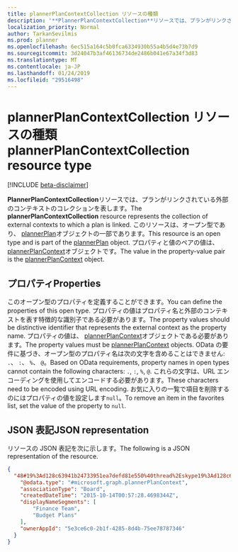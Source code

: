 ```yaml
---
title: plannerPlanContextCollection リソースの種類
description: '**PlannerPlanContextCollection**リソースでは、プランがリンクされている外部のコンテキストのコレクションを表します。 このリソースは、オープン型であり、plannerPlan オブジェクトの一部であります。 プロパティと値のペアの値は、plannerPlanContext オブジェクトです。'
localization_priority: Normal
author: TarkanSevilmis
ms.prod: planner
ms.openlocfilehash: 6ec515a164c5b0fca6334930b55a4b5d4e73b7d9
ms.sourcegitcommit: 3d24047b3af46136734de2486b041e67a34f3d83
ms.translationtype: MT
ms.contentlocale: ja-JP
ms.lasthandoff: 01/24/2019
ms.locfileid: "29516498"
---
```

# <a name="plannerplancontextcollection-resource-type"></a><span data-ttu-id="9b4f9-105">plannerPlanContextCollection リソースの種類</span><span class="sxs-lookup"><span data-stu-id="9b4f9-105">plannerPlanContextCollection resource type</span></span>

[!INCLUDE [beta-disclaimer](../../includes/beta-disclaimer.md)]


<span data-ttu-id="9b4f9-106">**PlannerPlanContextCollection**リソースでは、プランがリンクされている外部のコンテキストのコレクションを表します。</span><span class="sxs-lookup"><span data-stu-id="9b4f9-106">The **plannerPlanContextCollection** resource represents the collection of external contexts to which a plan is linked.</span></span> <span data-ttu-id="9b4f9-107">このリソースは、オープン型であり、 [plannerPlan](plannerplan.md)オブジェクトの一部であります。</span><span class="sxs-lookup"><span data-stu-id="9b4f9-107">This resource is an open type and is part of the [plannerPlan](plannerplan.md) object.</span></span> <span data-ttu-id="9b4f9-108">プロパティと値のペアの値は、 [plannerPlanContext](plannerplancontext.md)オブジェクトです。</span><span class="sxs-lookup"><span data-stu-id="9b4f9-108">The value in the property-value pair is the [plannerPlanContext](plannerplancontext.md) object.</span></span>


## <a name="properties"></a><span data-ttu-id="9b4f9-109">プロパティ</span><span class="sxs-lookup"><span data-stu-id="9b4f9-109">Properties</span></span>
<span data-ttu-id="9b4f9-110">このオープン型のプロパティを定義することができます。</span><span class="sxs-lookup"><span data-stu-id="9b4f9-110">You can define the properties of this open type.</span></span> <span data-ttu-id="9b4f9-111">プロパティの値はプロパティ名と外部のコンテキストを表す特徴的な識別子である必要があります。</span><span class="sxs-lookup"><span data-stu-id="9b4f9-111">The property values should be distinctive identifier that represents the external context as the property name.</span></span> <span data-ttu-id="9b4f9-112">プロパティの値は、 [plannerPlanContext](plannerplancontext.md)オブジェクトである必要があります。</span><span class="sxs-lookup"><span data-stu-id="9b4f9-112">The property values must be [plannerPlanContext](plannerplancontext.md) objects.</span></span> <span data-ttu-id="9b4f9-113">OData の要件に基づき、オープン型のプロパティ名は次の文字を含めることはできません: `.`、 `:`、 `%`、 `@`。</span><span class="sxs-lookup"><span data-stu-id="9b4f9-113">Based on OData requirements, property names in open types cannot contain the following characters: `.`, `:`, `%`, `@`.</span></span> <span data-ttu-id="9b4f9-114">これらの文字は、URL エンコーディングを使用してエンコードする必要があります。</span><span class="sxs-lookup"><span data-stu-id="9b4f9-114">These characters need to be encoded using URL encoding.</span></span> <span data-ttu-id="9b4f9-115">お気に入りの一覧で項目を削除するのにはプロパティの値を設定します`null`。</span><span class="sxs-lookup"><span data-stu-id="9b4f9-115">To remove an item in the favorites list, set the value of the property to `null`.</span></span>

## <a name="json-representation"></a><span data-ttu-id="9b4f9-116">JSON 表記</span><span class="sxs-lookup"><span data-stu-id="9b4f9-116">JSON representation</span></span>

<span data-ttu-id="9b4f9-117">リソースの JSON 表記を次に示します。</span><span class="sxs-lookup"><span data-stu-id="9b4f9-117">The following is a JSON representation of the resource.</span></span>

<!-- {
  "blockType": "resource",
  "optionalProperties": [

  ],
  "@odata.type": "microsoft.graph.plannerPlanContextCollection"
}-->

```json
{
  "48#19%3Ad128c63941b24733951ea7defd81e550%40thread%2Eskype19%3Ad128c63941b24733951ea7defd81e550%40thread%2Eskype": {
    "@odata.type": "#microsoft.graph.plannerPlanContext",
    "associationType": "Board",
    "createdDateTime": "2015-10-14T00:57:28.4698344Z",
    "displayNameSegments": [
        "Finance Team",
        "Budget Plans"
    ],
    "ownerAppId": "5e3ce6c0-2b1f-4285-8d4b-75ee78787346"
  }
}
```

<!-- uuid: 8fcb5dbc-d5aa-4681-8e31-b001d5168d79
2015-10-25 14:57:30 UTC -->
<!--
{
  "type": "#page.annotation",
  "description": "plannerPlanContextCollection resource",
  "keywords": "",
  "section": "documentation",
  "tocPath": "",
  "suppressions": [
    "Error: /api-reference/beta/resources/plannerplancontextcollection.md:\r\n      Exception processing links.\r\n    System.ArgumentException: Link Definition was null. Link text: !INCLUDE [beta-disclaimer](../../includes/beta-disclaimer.md)\r\n      at ApiDoctor.Validation.DocFile.get_LinkDestinations()\r\n      at ApiDoctor.Validation.DocSet.ValidateLinks(Boolean includeWarnings, String[] relativePathForFiles, IssueLogger issues, Boolean requireFilenameCaseMatch, Boolean printOrphanedFiles)"
  ]
}
-->
